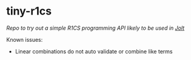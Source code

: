 # tiny-r1cs
*Repo to try out a simple R1CS programming API likely to be used in [Jolt](https://github.com/a16z/jolt)*

Known issues:
- Linear combinations do not auto validate or combine like terms